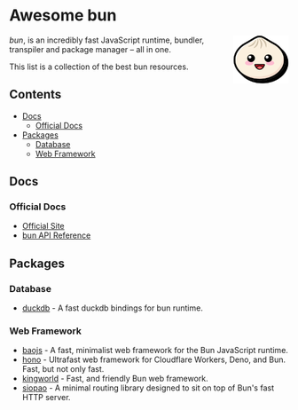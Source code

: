 # Awesome bun

[<img src="assets/logo.svg" align="right" width="100">](https://bun.sh)

*bun*, is an incredibly fast JavaScript runtime, bundler, transpiler and package manager – all in one.

This list is a collection of the best bun resources.

## Contents

- [Docs](#docs)
  - [Official Docs](#official-docs)
- [Packages](#packages)
  - [Database](#database)
  - [Web Framework](#web-framework)

## Docs

### Official Docs

- [Official Site](https://bun.sh)
- [bun API Reference](https://github.com/Jarred-Sumner/bun#Reference)

## Packages

### Database

- [duckdb](https://github.com/evanwashere/duckdb) - A fast duckdb bindings for bun runtime.

### Web Framework

- [baojs](https://github.com/mattreid1/baojs) - A fast, minimalist web framework for the Bun JavaScript runtime.
- [hono](https://github.com/honojs/hono) - Ultrafast web framework for Cloudflare Workers, Deno, and Bun. Fast, but not only fast.
- [kingworld](https://github.com/SaltyAom/kingworld) - Fast, and friendly Bun web framework.
- [siopao](https://github.com/wobsoriano/siopao) - A minimal routing library designed to sit on top of Bun's fast HTTP server.
